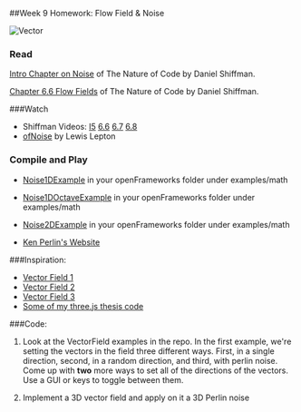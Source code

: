 ##Week 9 Homework: Flow Field & Noise

![Vector](http://i.giphy.com/10b9MPjuHxwS1W.gif)


### Read

[Intro Chapter on Noise](http://natureofcode.com/book/introduction/) of The Nature of Code by Daniel Shiffman. 


[Chapter 6.6 Flow Fields](http://natureofcode.com/book/chapter-6-autonomous-agents/) of The Nature of Code by Daniel Shiffman. 

###Watch

* Shiffman Videos: [I5](https://vimeo.com/58492076) [6.6](https://vimeo.com/63928276) [6.7](https://vimeo.com/63928275) [6.8](https://vimeo.com/63928274)
* [ofNoise](https://www.youtube.com/watch?v=wkOppaMIsbw&index=40&list=PL4neAtv21WOmrV8z9rSzL20QpdLU1zJLr) by Lewis Lepton

### Compile and Play

* [Noise1DExample](https://github.com/openframeworks/openFrameworks/tree/master/examples/math/noise1dExample) in your openFrameworks folder under examples/math

* [Noise1DOctaveExample](https://github.com/openframeworks/openFrameworks/tree/master/examples/math/noise1dOctaveExample) in your openFrameworks folder under examples/math


* [Noise2DExample](https://github.com/openframeworks/openFrameworks/tree/master/examples/math/noiseField2dExample) in your openFrameworks folder under examples/math


* [Ken Perlin's Website](http://mrl.nyu.edu/~perlin/) 


###Inspiration:
* [Vector Field 1](https://vimeo.com/76420206)
* [Vector Field 2](https://vimeo.com/17433767)
* [Vector Field 3](https://vimeo.com/126346464)
* [Some of my three.js thesis code](http://microbiome.nyc/flow-field.html)

###Code:

1. Look at the VectorField examples in the repo.  In the first example, we're setting the vectors in the field three different ways.  First, in a single direction, second, in a random direction, and third, with perlin noise.  Come up with __two__ more ways to set all of the directions of the vectors. Use a GUI or keys to toggle between them. 

2. Implement a 3D vector field and apply on it a 3D Perlin noise